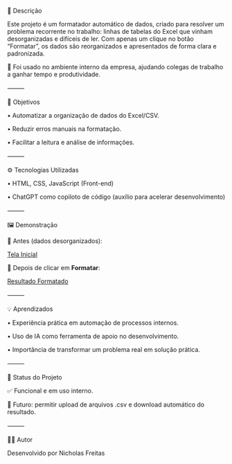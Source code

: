 📝 Descrição

Este projeto é um formatador automático de dados, criado para resolver um problema recorrente no trabalho: linhas de tabelas do Excel que vinham desorganizadas e difíceis de ler.
Com apenas um clique no botão “Formatar”, os dados são reorganizados e apresentados de forma clara e padronizada.

🚀 Foi usado no ambiente interno da empresa, ajudando colegas de trabalho a ganhar tempo e produtividade.

⸻

🎯 Objetivos

•	Automatizar a organização de dados do Excel/CSV.
	
•	Reduzir erros manuais na formatação.
	
•	Facilitar a leitura e análise de informações.

⸻

⚙️ Tecnologias Utilizadas

•	HTML, CSS, JavaScript (Front-end)
	
•	ChatGPT como copiloto de código (auxílio para acelerar desenvolvimento)

⸻

🖼️ Demonstração

📌 Antes (dados desorganizados):

[Tela Inicial](./img/Tela_inicial.png.png)

📌 Depois de clicar em **Formatar**:

[Resultado Formatado](./img/resultado_formatado.png.png)

⸻

💡 Aprendizados

•	Experiência prática em automação de processos internos.

•	Uso de IA como ferramenta de apoio no desenvolvimento.

•	Importância de transformar um problema real em solução prática.

⸻

📌 Status do Projeto

✅ Funcional e em uso interno.

💭 Futuro: permitir upload de arquivos .csv e download automático do resultado.

⸻

👨‍💻 Autor

Desenvolvido por Nicholas Freitas 
   
